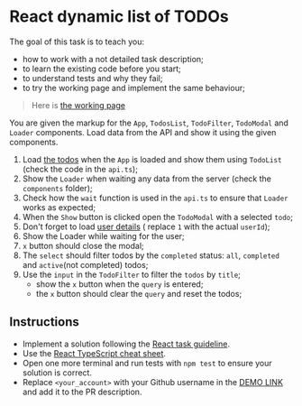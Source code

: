 # React dynamic list of TODOs

The goal of this task is to teach you:

- how to work with a not detailed task description;
- to learn the existing code before you start;
- to understand tests and why they fail;
- to try the working page and implement the same behaviour;

> Here is [the working page](https://mate-academy.github.io/react_dynamic-list-of-todos/)

You are given the markup for the `App`, `TodosList`, `TodoFilter`, `TodoModal`
and `Loader` components. Load data from the API and show it using the given components.

1. Load [the todos](https://mate-academy.github.io/react_dynamic-list-of-todos/api/todos.json) when the `App` is
   loaded and show them using `TodoList` (check the code in the `api.ts`);
2. Show the `Loader` when waiting any data from the server (check the `components` folder);
3. Check how the `wait` function is used in the `api.ts` to ensure that `Loader` works as expected;
4. When the `Show` button is clicked open the `TodoModal` with a selected `todo`;
5. Don't forget to load [user details](https://mate-academy.github.io/react_dynamic-list-of-todos/api/users/1.json) (
   replace `1` with the actual `userId`);
6. Show the Loader while waiting for the user;
7. `x` button should close the modal;
8. The `select` should filter todos by the `completed` status: `all`, `completed` and `active`(not completed) todos;
9. Use the `input` in the `TodoFilter` to filter the `todos` by `title`;
    - show the `x` button when the `query` is entered;
    - the `x` button should clear the `query` and reset the todos;

## Instructions

- Implement a solution following
  the [React task guideline](https://github.com/mate-academy/react_task-guideline#react-tasks-guideline).
- Use the [React TypeScript cheat sheet](https://mate-academy.github.io/fe-program/js/extra/react-typescript).
- Open one more terminal and run tests with `npm test` to ensure your solution is correct.
- Replace `<your_account>` with your Github username in
  the [DEMO LINK](https://sergey-vorobei.github.io/react_dynamic-list-of-todos/) and add it to the PR description.

